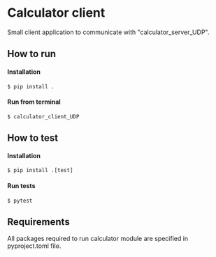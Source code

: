 # Calculator client

Small client application to communicate with "calculator_server_UDP".

## How to run

#### Installation

    $ pip install .

#### Run from terminal

    $ calculator_client_UDP

## How to test

#### Installation

    $ pip install .[test]

#### Run tests

    $ pytest

## Requirements

All packages required to run calculator module are specified in pyproject.toml file.
